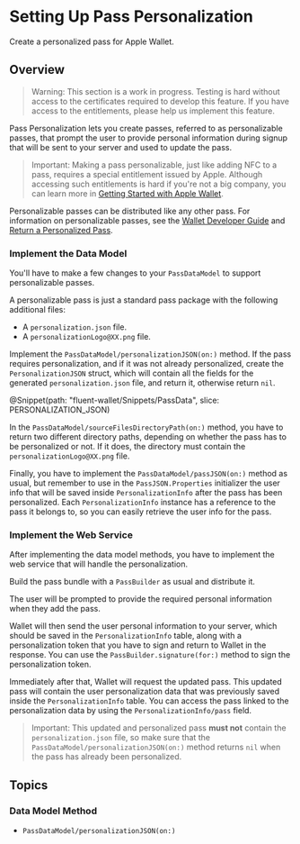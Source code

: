 # Setting Up Pass Personalization

Create a personalized pass for Apple Wallet.

## Overview

> Warning: This section is a work in progress. Testing is hard without access to the certificates required to develop this feature. If you have access to the entitlements, please help us implement this feature.

Pass Personalization lets you create passes, referred to as personalizable passes, that prompt the user to provide personal information during signup that will be sent to your server and used to update the pass.

> Important: Making a pass personalizable, just like adding NFC to a pass, requires a special entitlement issued by Apple. Although accessing such entitlements is hard if you're not a big company, you can learn more in [Getting Started with Apple Wallet](https://developer.apple.com/wallet/get-started/).

Personalizable passes can be distributed like any other pass. For information on personalizable passes, see the [Wallet Developer Guide](https://developer.apple.com/library/archive/documentation/UserExperience/Conceptual/PassKit_PG/PassPersonalization.html#//apple_ref/doc/uid/TP40012195-CH12-SW2) and [Return a Personalized Pass](https://developer.apple.com/documentation/walletpasses/return_a_personalized_pass).

### Implement the Data Model

You'll have to make a few changes to your ``PassDataModel`` to support personalizable passes.

A personalizable pass is just a standard pass package with the following additional files:

- A `personalization.json` file.
- A `personalizationLogo@XX.png` file.

Implement the ``PassDataModel/personalizationJSON(on:)`` method.
If the pass requires personalization, and if it was not already personalized, create the `PersonalizationJSON` struct, which will contain all the fields for the generated `personalization.json` file, and return it, otherwise return `nil`.

@Snippet(path: "fluent-wallet/Snippets/PassData", slice: PERSONALIZATION_JSON)

In the ``PassDataModel/sourceFilesDirectoryPath(on:)`` method, you have to return two different directory paths, depending on whether the pass has to be personalized or not. If it does, the directory must contain the `personalizationLogo@XX.png` file.

Finally, you have to implement the ``PassDataModel/passJSON(on:)`` method as usual, but remember to use in the `PassJSON.Properties` initializer the user info that will be saved inside ``PersonalizationInfo`` after the pass has been personalized.
Each ``PersonalizationInfo`` instance has a reference to the pass it belongs to, so you can easily retrieve the user info for the pass.

### Implement the Web Service

After implementing the data model methods, you have to implement the web service that will handle the personalization.

Build the pass bundle with a `PassBuilder` as usual and distribute it.

The user will be prompted to provide the required personal information when they add the pass.

Wallet will then send the user personal information to your server, which should be saved in the ``PersonalizationInfo`` table, along with a personalization token that you have to sign and return to Wallet in the response.
You can use the `PassBuilder.signature(for:)` method to sign the personalization token.

Immediately after that, Wallet will request the updated pass.
This updated pass will contain the user personalization data that was previously saved inside the ``PersonalizationInfo`` table.
You can access the pass linked to the personalization data by using the ``PersonalizationInfo/pass`` field.

> Important: This updated and personalized pass **must not** contain the `personalization.json` file, so make sure that the ``PassDataModel/personalizationJSON(on:)`` method returns `nil` when the pass has already been personalized.

## Topics

### Data Model Method

- ``PassDataModel/personalizationJSON(on:)``
